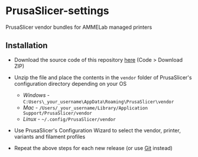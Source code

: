# PrusaSlicer-settings
PrusaSlicer vendor bundles for AMMELab managed printers

## Installation

* Download the source code of this repository [here](https://github.com/ammelab/PrusaSlicer-settings/archive/refs/heads/main.zip) (Code > Download ZIP)

* Unzip the file and place the contents in the `vendor` folder of PrusaSlicer's configuration directory depending on your OS
  * _Windows_ - `C:Users\_your_username\AppData\Roaming\PrusaSlicer\vendor`
  * _Mac_ - `/Users/_your_username/Library/Application Support/PrusaSlicer/vendor`
  * _Linux_ - `~/.config/PrusaSlicer/vendor`

* Use PrusaSlicer's Configuration Wizard to select the vendor, printer, variants and filament profiles
* Repeat the above steps for each new release (or use [Git](https://git-scm.com/) instead)
